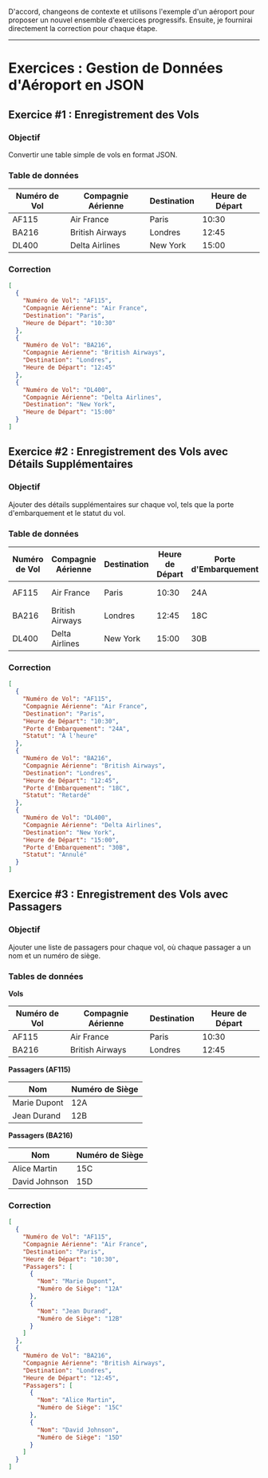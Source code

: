 D'accord, changeons de contexte et utilisons l'exemple d'un aéroport pour proposer un nouvel ensemble d'exercices progressifs. Ensuite, je fournirai directement la correction pour chaque étape.

---

# Exercices : Gestion de Données d'Aéroport en JSON

## Exercice #1 : Enregistrement des Vols

### Objectif
Convertir une table simple de vols en format JSON.

### Table de données

| Numéro de Vol | Compagnie Aérienne | Destination | Heure de Départ |
|---------------|--------------------|-------------|-----------------|
| AF115         | Air France         | Paris       | 10:30           |
| BA216         | British Airways    | Londres     | 12:45           |
| DL400         | Delta Airlines     | New York    | 15:00           |

### Correction

```json
[
  {
    "Numéro de Vol": "AF115",
    "Compagnie Aérienne": "Air France",
    "Destination": "Paris",
    "Heure de Départ": "10:30"
  },
  {
    "Numéro de Vol": "BA216",
    "Compagnie Aérienne": "British Airways",
    "Destination": "Londres",
    "Heure de Départ": "12:45"
  },
  {
    "Numéro de Vol": "DL400",
    "Compagnie Aérienne": "Delta Airlines",
    "Destination": "New York",
    "Heure de Départ": "15:00"
  }
]
```

## Exercice #2 : Enregistrement des Vols avec Détails Supplémentaires

### Objectif
Ajouter des détails supplémentaires sur chaque vol, tels que la porte d'embarquement et le statut du vol.

### Table de données

| Numéro de Vol | Compagnie Aérienne | Destination | Heure de Départ | Porte d'Embarquement | Statut         |
|---------------|--------------------|-------------|-----------------|----------------------|----------------|
| AF115         | Air France         | Paris       | 10:30           | 24A                  | À l'heure      |
| BA216         | British Airways    | Londres     | 12:45           | 18C                  | Retardé        |
| DL400         | Delta Airlines     | New York    | 15:00           | 30B                  | Annulé         |

### Correction

```json
[
  {
    "Numéro de Vol": "AF115",
    "Compagnie Aérienne": "Air France",
    "Destination": "Paris",
    "Heure de Départ": "10:30",
    "Porte d'Embarquement": "24A",
    "Statut": "À l'heure"
  },
  {
    "Numéro de Vol": "BA216",
    "Compagnie Aérienne": "British Airways",
    "Destination": "Londres",
    "Heure de Départ": "12:45",
    "Porte d'Embarquement": "18C",
    "Statut": "Retardé"
  },
  {
    "Numéro de Vol": "DL400",
    "Compagnie Aérienne": "Delta Airlines",
    "Destination": "New York",
    "Heure de Départ": "15:00",
    "Porte d'Embarquement": "30B",
    "Statut": "Annulé"
  }
]
```

## Exercice #3 : Enregistrement des Vols avec Passagers

### Objectif
Ajouter une liste de passagers pour chaque vol, où chaque passager a un nom et un numéro de siège.

### Tables de données

**Vols**

| Numéro de Vol | Compagnie Aérienne | Destination | Heure de Départ |
|---------------|--------------------|-------------|-----------------|
| AF115         | Air France         | Paris       | 10:30           |
| BA216         | British Airways    | Londres     | 12:45           |

**Passagers (AF115)**

| Nom         | Numéro de Siège |
|-------------|-----------------|
| Marie Dupont| 12A             |
| Jean Durand | 12B             |

**Passagers (BA216)**

| Nom           | Numéro de Siège |
|---------------|-----------------|
| Alice Martin  | 15C             |
| David Johnson | 15D             |

### Correction

```json
[
  {
    "Numéro de Vol": "AF115",
    "Compagnie Aérienne": "Air France",
    "Destination": "Paris",
    "Heure de Départ": "10:30",
    "Passagers": [
      {
        "Nom": "Marie Dupont",
        "Numéro de Siège": "12A"
      },
      {
        "Nom": "Jean Durand",
        "Numéro de Siège": "12B"
      }
    ]
  },
  {
    "Numéro de Vol": "BA216",
    "Compagnie Aérienne": "British Airways",
    "Destination": "Londres",
    "Heure de Départ": "12:45",
    "Passagers": [
      {
        "Nom": "Alice Martin",
        "Numéro de Siège": "15C"
      },
      {
        "Nom": "David Johnson",
        "Numéro de Siège": "15D"
      }
    ]
  }
]
```
